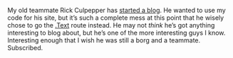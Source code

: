My old teammate Rick Culpepper has [started a
blog](http://rickculpepper.net/). He wanted to use my code for his site,
but it’s such a complete mess at this point that he wisely chose to go
the [.Text](http://scottwater.com/DotText) route instead. He may not
*think* he’s got anything interesting to blog about, but he’s one of the
more interesting guys I know. Interesting enough that I wish he was
still a borg and a teammate. Subscribed.
